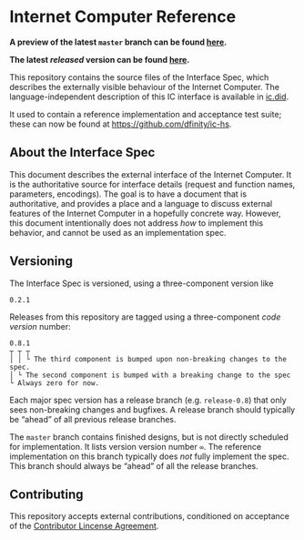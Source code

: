 # Internet Computer Reference

**A preview of the latest `master` branch can be found [here](https://khsfq-wqaaa-aaaak-qckvq-cai.icp0.io/docs).**

**The latest *released* version can be found [here](https://internetcomputer.org/docs/current/references/ic-interface-spec).**

This repository contains the source files of the Interface Spec, which describes the externally visible behaviour of the Internet Computer.
The language-independent description of this IC interface is available in [ic.did](./spec/_attachments/ic.did).

It used to contain a reference implementation and acceptance test suite; these can now be found at <https://github.com/dfinity/ic-hs>.

## About the Interface Spec

This document describes the external interface of the Internet Computer. It is the authoritative source for interface details (request and function names, parameters, encodings). The goal is to have a document that is authoritative, and provides a place and a language to discuss external features of the Internet Computer in a hopefully concrete way. However, this document intentionally does not address _how_ to implement this behavior, and cannot be used as an implementation spec.

## Versioning

The Interface Spec is versioned, using a three-component version like

    0.2.1

Releases from this repository are tagged using a three-component _code
version_ number:

    0.8.1
    ┬ ┬ ┬
    │ │ └ The third component is bumped upon non-breaking changes to the spec.
    │ └ The second component is bumped with a breaking change to the spec
    └ Always zero for now.

Each major spec version has a release branch (e.g. `release-0.8`) that only sees
non-breaking changes and bugfixes. A release branch should typically be “ahead” of all previous release branches.

The `master` branch contains finished designs, but is not directly scheduled
for implementation. It lists version version number `∞`. The reference
implementation on this branch typically does _not_ fully implement the spec. This branch should always be “ahead” of all the release branches.

## Contributing

This repository accepts external contributions, conditioned on acceptance of the [Contributor Lincense Agreement](https://github.com/dfinity/cla/).
